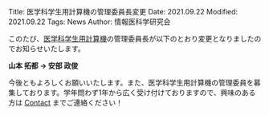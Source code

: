 Title: 医学科学生用計算機の管理委員長変更
Date: 2021.09.22
Modified: 2021.09.22
Tags: News
Author: 情報医科学研究会

このたび、[医学科学生用計算機]({filename}/pages/student_server.md)の管理委員長が以下のとおり変更となりましたのでお知らせいたします。

**山本 拓都 → 安部 政俊**

今後ともよろしくお願いいたします。また、医学科学生用計算機の管理委員を募集しております。学年問わず1年から広く受け付けておりますので、興味のある方は [Contact]({filename}/pages/contact.md) までご連絡ください！
